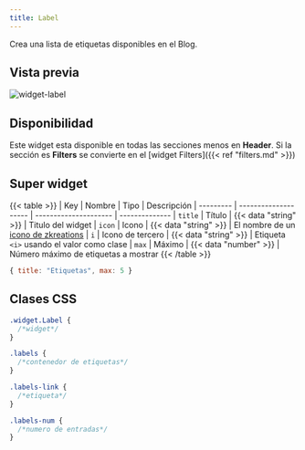 ```yaml
---
title: Label
---
```


Crea una lista de etiquetas disponibles en el Blog.

## Vista previa

![widget-label](/images/widgets/label.png)


## Disponibilidad

Este widget esta disponible en todas las secciones menos en **Header**. Si la sección es **Filters** se convierte en el 
[widget Filters]({{< ref "filters.md" >}})

## Super widget

{{< table >}}
| Key       | Nombre               | Tipo                  | Descripción 
| --------- | -------------------- | --------------------- | --------------
| `title`   | Título               | {{< data "string" >}} | Titulo del widget
| `icon`    | Icono                | {{< data "string" >}} | El nombre de un [icono de zkreations](#icons)
| `i`       | Icono de tercero     | {{< data "string" >}} | Etiqueta `<i>` usando el valor como clase
| `max`     | Máximo               | {{< data "number" >}} | Número máximo de etiquetas a mostrar
{{< /table >}}

```js
{ title: "Etiquetas", max: 5 }
```

## Clases CSS

```css
.widget.Label {
  /*widget*/
}

.labels {
  /*contenedor de etiquetas*/
}

.labels-link {
  /*etiqueta*/
}

.labels-num {
  /*numero de entradas*/
}
```